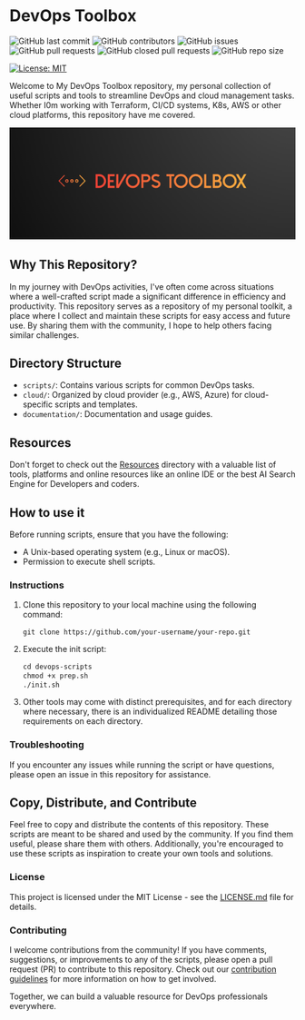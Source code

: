 # DevOps Toolbox

![GitHub last commit](https://img.shields.io/github/last-commit/galvarado/devops-toolbox) ![GitHub contributors](https://img.shields.io/github/contributors/galvarado/devops-toolbox?style=plastic) ![GitHub issues](https://img.shields.io/github/issues/galvarado/devops-toolbox) ![GitHub pull requests](https://img.shields.io/github/issues-pr-raw/galvarado/devops-toolbox) ![GitHub closed pull requests](https://img.shields.io/github/issues-pr-closed-raw/galvarado/devops-toolbox) ![GitHub repo size](https://img.shields.io/github/repo-size/galvarado/devops-toolbox)

[![License: MIT](https://img.shields.io/badge/License-MIT-yellow.svg)](https://opensource.org/licenses/MIT)

Welcome to My DevOps Toolbox repository, my personal collection of useful scripts and tools to streamline DevOps and cloud management tasks.
Whether I0m working with Terraform, CI/CD systems, K8s, AWS or other cloud platforms, this repository have me covered.

![Alt text](assets/devopstoolbox.png 'DevOps Toolbox')

## Why This Repository?

In my journey with DevOps activities, I've often come across situations where a well-crafted script made a significant difference in efficiency and productivity. This repository serves as a repository of my personal toolkit, a place where I collect and maintain these scripts for easy access and future use. By sharing them with the community, I hope to help others facing similar challenges.

## Directory Structure

- `scripts/`: Contains various scripts for common DevOps tasks.
- `cloud/`: Organized by cloud provider (e.g., AWS, Azure) for cloud-specific scripts and templates.
- `documentation/`: Documentation and usage guides.

## Resources

Don't forget to check out the [Resources](resources/README.md) directory with a valuable list of tools, platforms and online resources like an online IDE or the best AI Search Engine for Developers and coders.

## How to use it

Before running scripts, ensure that you have the following:

- A Unix-based operating system (e.g., Linux or macOS).
- Permission to execute shell scripts.

### Instructions

1. Clone this repository to your local machine using the following command:

   ```
   git clone https://github.com/your-username/your-repo.git
   ```

2. Execute the init script:
   ```
   cd devops-scripts
   chmod +x prep.sh
   ./init.sh
   ```
3. Other tools may come with distinct prerequisites, and for each directory where necessary, there is an individualized README detailing those requirements on each directory.

### Troubleshooting

If you encounter any issues while running the script or have questions, please open an issue in this repository for assistance.

## Copy, Distribute, and Contribute

Feel free to copy and distribute the contents of this repository. These scripts are meant to be shared and used by the community. If you find them useful, please share them with others. Additionally, you're encouraged to use these scripts as inspiration to create your own tools and solutions.

### License

This project is licensed under the MIT License - see the [LICENSE.md](LICENSE.md) file for details.

### Contributing

I welcome contributions from the community! If you have comments, suggestions, or improvements to any of the scripts, please open a pull request (PR) to contribute to this repository. Check out our [contribution guidelines](Contributing,md) for more information on how to get involved.

Together, we can build a valuable resource for DevOps professionals everywhere.
